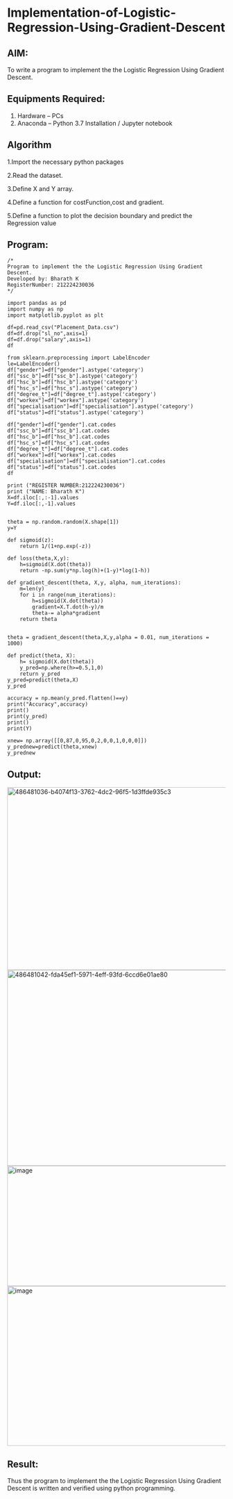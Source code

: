 # Implementation-of-Logistic-Regression-Using-Gradient-Descent

## AIM:
To write a program to implement the the Logistic Regression Using Gradient Descent.

## Equipments Required:
1. Hardware – PCs
2. Anaconda – Python 3.7 Installation / Jupyter notebook

## Algorithm
1.Import the necessary python packages

2.Read the dataset.

3.Define X and Y array.

4.Define a function for costFunction,cost and gradient.

5.Define a function to plot the decision boundary and predict the Regression value
## Program:
```
/*
Program to implement the the Logistic Regression Using Gradient Descent.
Developed by: Bharath K
RegisterNumber: 212224230036
*/

import pandas as pd
import numpy as np
import matplotlib.pyplot as plt

df=pd.read_csv("Placement_Data.csv")
df=df.drop("sl_no",axis=1)
df=df.drop("salary",axis=1)
df

from sklearn.preprocessing import LabelEncoder
le=LabelEncoder()
df["gender"]=df["gender"].astype('category')
df["ssc_b"]=df["ssc_b"].astype('category')
df["hsc_b"]=df["hsc_b"].astype('category')
df["hsc_s"]=df["hsc_s"].astype('category')
df["degree_t"]=df["degree_t"].astype('category')
df["workex"]=df["workex"].astype('category')
df["specialisation"]=df["specialisation"].astype('category')
df["status"]=df["status"].astype('category')

df["gender"]=df["gender"].cat.codes
df["ssc_b"]=df["ssc_b"].cat.codes
df["hsc_b"]=df["hsc_b"].cat.codes
df["hsc_s"]=df["hsc_s"].cat.codes
df["degree_t"]=df["degree_t"].cat.codes
df["workex"]=df["workex"].cat.codes
df["specialisation"]=df["specialisation"].cat.codes
df["status"]=df["status"].cat.codes
df

print ("REGISTER NUMBER:212224230036")
print ("NAME: Bharath K")
X=df.iloc[:,:-1].values
Y=df.iloc[:,-1].values


theta = np.random.random(X.shape[1])
y=Y

def sigmoid(z):
    return 1/(1+np.exp(-z))

def loss(theta,X,y):
    h=sigmoid(X.dot(theta))
    return -np.sum(y*np.log(h)+(1-y)*log(1-h))

def gradient_descent(theta, X,y, alpha, num_iterations):
    m=len(y)
    for i in range(num_iterations):
        h=sigmoid(X.dot(theta))
        gradient=X.T.dot(h-y)/m
        theta-= alpha*gradient
    return theta


theta = gradient_descent(theta,X,y,alpha = 0.01, num_iterations = 1000)

def predict(theta, X):
    h= sigmoid(X.dot(theta))
    y_pred=np.where(h>=0.5,1,0)
    return y_pred
y_pred=predict(theta,X)
y_pred

accuracy = np.mean(y_pred.flatten()==y)
print("Accuracy",accuracy)
print()
print(y_pred)
print()
print(Y)

xnew= np.array([[0,87,0,95,0,2,0,0,1,0,0,0]])
y_prednew=predict(theta,xnew)
y_prednew
```

## Output:
<img width="1096" height="421" alt="486481036-b4074f13-3762-4dc2-96f5-1d3ffde935c3" src="https://github.com/user-attachments/assets/a45c6276-7da2-4e00-a727-afae54bac373" />

<img width="1011" height="451" alt="486481042-fda45ef1-5971-4eff-93fd-6ccd6e01ae80" src="https://github.com/user-attachments/assets/d1439845-7b79-4757-acfe-c27766956e7a" />
<img width="793" height="277" alt="image" src="https://github.com/user-attachments/assets/e35c9b84-458b-422a-a743-51e36de02293" />
<img width="817" height="368" alt="image" src="https://github.com/user-attachments/assets/5ec02657-a813-44ea-9867-d169785ee129" />


## Result:
Thus the program to implement the the Logistic Regression Using Gradient Descent is written and verified using python programming.


